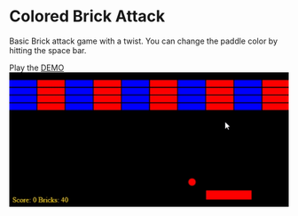 # Colored Brick Attack
Basic Brick attack game with a twist. 
You can change the paddle color by hitting the space bar.

Play the [DEMO](https://natescode.github.io/colored-brick-attack/)
![demo](./demo.gif)
